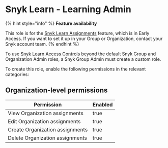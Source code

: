 # Snyk Learn - Learning Admin

{% hint style="info" %}
**Feature availability**

This role is for the [Snyk Learn Assignments](../../../getting-started/snyk-learn/snyk-learn-assignments.md) feature, which is in Early Access. If you want to set it up in your Group or Organization, contact your Snyk account team.
{% endhint %}

To use [Snyk Learn Access Controls](../../../getting-started/snyk-learn/snyk-learn-access-controls.md) beyond the default Snyk Group and Organization Admin roles, a Snyk Group Admin must create a custom role.

To create this role, enable the following permissions in the relevant categories:

## Organization-level permissions

<table><thead><tr><th>Permission</th><th data-type="checkbox">Enabled</th></tr></thead><tbody><tr><td>View Organization assignments</td><td>true</td></tr><tr><td>Edit Organization assignments</td><td>true</td></tr><tr><td>Create Organization assignments</td><td>true</td></tr><tr><td>Delete Organization assignments</td><td>true</td></tr></tbody></table>
